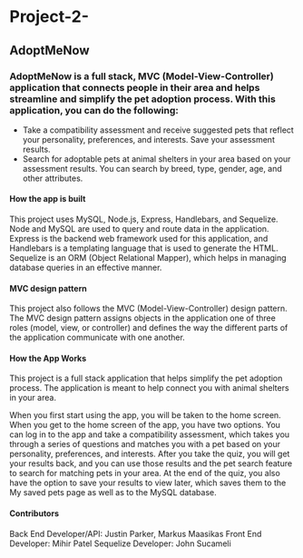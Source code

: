 # Project-2-

## AdoptMeNow
### AdoptMeNow is a full stack, MVC (Model-View-Controller) application that connects people in their area and helps streamline and simplify the pet adoption process. With this application, you can do the following:

* Take a compatibility assessment and receive suggested pets that reflect your personality, preferences, and interests.
Save your assessment results.
* Search for adoptable pets at animal shelters in your area based on your assessment results. You can search by breed, type, gender, age, and other attributes. 

#### How the app is built
This project uses MySQL, Node.js, Express, Handlebars, and Sequelize. Node and MySQL are used to query and route data in the application. Express is the backend web framework used for this application, and Handlebars is a templating language that is used to generate the HTML. Sequelize is an ORM (Object Relational Mapper), which helps in managing database queries in an effective manner.

#### MVC design pattern
This project also follows the MVC (Model-View-Controller) design pattern. The MVC design pattern assigns objects in the application one of three roles (model, view, or controller) and defines the way the different parts of the application communicate with one another.


#### How the App Works 
This project is a full stack application that helps simplify the pet adoption process. The application is meant to help connect you with animal shelters in your area.

When you first start using the app, you will be taken to the home screen. When you get to the home screen of the app, you have two options. You can log in to the app and take a compatibility assessment, which takes you through a series of questions and matches you with a pet based on your personality, preferences, and interests. After you take the quiz, you will get your results back, and you can use those results and the pet search feature to search for matching pets in your area. At the end of the quiz, you also have the option to save your results to view later, which saves them to the My saved pets page as well as to the MySQL database.

#### Contributors
Back End Developer/API: Justin Parker, Markus Maasikas
Front End Developer: Mihir Patel 
Sequelize Developer: John Sucameli
